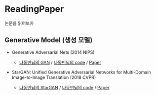 # ReadingPaper

논문을 읽어보자

## Generative Model (생성 모델)

  * Generative Adversarial Nets (2014 NIPS)
     * [나동빈님의 GAN](https://github.com/Jung0Jin/ReadingPaper/blob/main/%EB%82%98%EB%8F%99%EB%B9%88%EB%8B%98%EC%9D%98GAN.md) / [나동빈님의 code](https://github.com/Jung0Jin/ReadingPaper/blob/main/%EB%82%98%EB%8F%99%EB%B9%88%EB%8B%98%EC%9D%98GAN_for_MNIST_Tutorial.ipynb) / [Paper](https://github.com/Jung0Jin/ReadingPaper/blob/main/GAN.md)


 * StarGAN: Unified Generative Adversarial Networks for Multi-Domain Image-to-Image Translation (2018 CVPR)
     * [나동빈님의 StarGAN]() / [나동빈님의 code]() / [Paper]()

